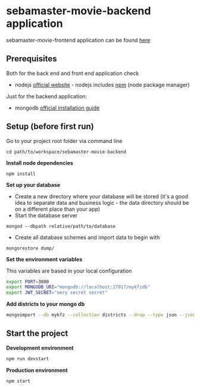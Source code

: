 # sebamaster-movie-backend application

sebamaster-movie-frontend application can be found [here](https://github.com/sebischair/sebamaster-movie-frontend)

## Prerequisites

Both for the back end and front end application check

- nodejs [official website](https://nodejs.org/en/) - nodejs includes [npm](https://www.npmjs.com/) (node package manager)

Just for the backend application:

- mongodb [official installation guide](https://docs.mongodb.org/manual/administration/install-community/)

## Setup (before first run)

Go to your project root folder via command line

```
cd path/to/workspace/sebamaster-movie-backend
```

**Install node dependencies**

```
npm install
```

**Set up your database**

- Create a new directory where your database will be stored (it's a good idea to separate data and business logic - the data directory should be on a different place than your app)
- Start the database server

```
mongod --dbpath relative/path/to/database
```

- Create all database schemes and import data to begin with

```
mongorestore dump/
```

**Set the environment variables**

This variables are based in your local configuration

```bash
export PORT=3000
export MONGODB_URI="mongodb://localhost:27017/mykfzdb"
export JWT_SECRET="very secret secret"
```

**Add districts to your mongo db**

```bash
mongoimport --db mykfz --collection districts --drop --type json --jsonArray --file "C:\path\to\project\backend\resources\district.json"
```

## Start the project

**Development environment**

```bash
npm run devstart
```

**Production environment**

```bash
npm start
```
